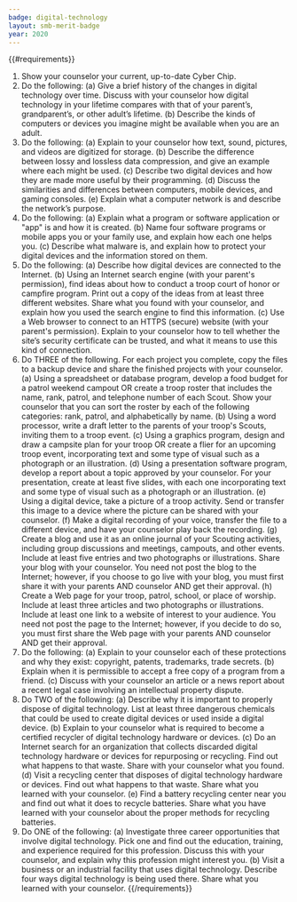 ```yaml
---
badge: digital-technology
layout: smb-merit-badge
year: 2020
---
```


{{#requirements}}
1. Show your counselor your current, up-to-date Cyber Chip.
2. Do the following:
    (a) Give a brief history of the changes in digital technology over time. Discuss with your counselor how digital technology in your lifetime compares with that of your parent’s, grandparent’s, or other adult’s lifetime.
    (b) Describe the kinds of computers or devices you imagine might be available when you are an adult.
3. Do the following:
    (a) Explain to your counselor how text, sound, pictures, and videos are digitized for storage.
    (b) Describe the difference between lossy and lossless data compression, and give an example where each might be used.
    (c) Describe two digital devices and how they are made more useful by their programming.
    (d) Discuss the similarities and differences between computers, mobile devices, and gaming consoles.
    (e) Explain what a computer network is and describe the network’s purpose.
4. Do the following:
    (a) Explain what a program or software application or "app" is and how it is created.
    (b) Name four software programs or mobile apps you or your family use, and explain how each one helps you.
    (c) Describe what malware is, and explain how to protect your digital devices and the information stored on them.
5. Do the following:
    (a) Describe how digital devices are connected to the Internet.
    (b) Using an Internet search engine (with your parent's permission), find ideas about how to conduct a troop court of honor or campfire program. Print out a copy of the ideas from at least three different websites. Share what you found with your counselor, and explain how you used the search engine to find this information.
    (c) Use a Web browser to connect to an HTTPS (secure) website (with your parent's permission). Explain to your counselor how to tell whether the site’s security certificate can be trusted, and what it means to use this kind of connection.
6. Do THREE of the following. For each project you complete, copy the files to a backup device and share the finished projects with your counselor.
    (a) Using a spreadsheet or database program, develop a food budget for a patrol weekend campout OR create a troop roster that includes the name, rank, patrol, and telephone number of each Scout. Show your counselor that you can sort the roster by each of the following categories: rank, patrol, and alphabetically by name.
    (b) Using a word processor, write a draft letter to the parents of your troop's Scouts, inviting them to a troop event.
    (c) Using a graphics program, design and draw a campsite plan for your troop OR create a flier for an upcoming troop event, incorporating text and some type of visual such as a photograph or an illustration.
    (d) Using a presentation software program, develop a report about a topic approved by your counselor. For your presentation, create at least five slides, with each one incorporating text and some type of visual such as a photograph or an illustration.
    (e) Using a digital device, take a picture of a troop activity. Send or transfer this image to a device where the picture can be shared with your counselor.
    (f) Make a digital recording of your voice, transfer the file to a different device, and have your counselor play back the recording.
    (g) Create a blog and use it as an online journal of your Scouting activities, including group discussions and meetings, campouts, and other events. Include at least five entries and two photographs or illustrations. Share your blog with your counselor. You need not post the blog to the Internet; however, if you choose to go live with your blog, you must first share it with your parents AND counselor AND get their approval.
    (h) Create a Web page for your troop, patrol, school, or place of worship. Include at least three articles and two photographs or illustrations. Include at least one link to a website of interest to your audience. You need not post the page to the Internet; however, if you decide to do so, you must first share the Web page with your parents AND counselor AND get their approval.
7. Do the following:
    (a) Explain to your counselor each of these protections and why they exist: copyright, patents, trademarks, trade secrets.
    (b) Explain when it is permissible to accept a free copy of a program from a friend.
    (c) Discuss with your counselor an article or a news report about a recent legal case involving an intellectual property dispute.
8. Do TWO of the following:
    (a) Describe why it is important to properly dispose of digital technology. List at least three dangerous chemicals that could be used to create digital devices or used inside a digital device.
    (b) Explain to your counselor what is required to become a certified recycler of digital technology hardware or devices.
    (c) Do an Internet search for an organization that collects discarded digital technology hardware or devices for repurposing or recycling. Find out what happens to that waste. Share with your counselor what you found.
    (d) Visit a recycling center that disposes of digital technology hardware or devices. Find out what happens to that waste. Share what you learned with your counselor.
    (e) Find a battery recycling center near you and find out what it does to recycle batteries. Share what you have learned with your counselor about the proper methods for recycling batteries.
9. Do ONE of the following:
    (a) Investigate three career opportunities that involve digital technology. Pick one and find out the education, training, and experience required for this profession. Discuss this with your counselor, and explain why this profession might interest you.
    (b) Visit a business or an industrial facility that uses digital technology. Describe four ways digital technology is being used there. Share what you learned with your counselor.
{{/requirements}}
